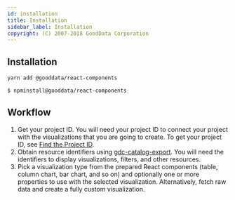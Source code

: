 ```yaml
---
id: installation
title: Installation
sidebar_label: Installation
copyright: (C) 2007-2018 GoodData Corporation
---
```


## Installation

```bash
yarn add @gooddata/react-components
```

```bash
$ npminstall@gooddata/react-components
```
## Workflow

1. Get your project ID.
    You will need your project ID to connect your project with the visualizations that you are going to create. To get your project ID, see [Find the Project ID](https://help.gooddata.com/display/doc/Find+the+Project+ID).
2. Obtain resource identifiers using [gdc-catalog-export](gdc-catalog-export.md).
    You will need the identifiers to display visualizations, filters, and other resources.
3. Pick a visualization type from the prepared React components (table, column chart, bar chart, and so on) and optionally one or more properties to use with the selected visualization.
    Alternatively, fetch raw data and create a fully custom visualization.